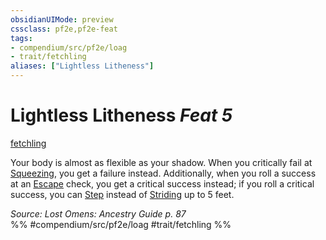 ```yaml
---
obsidianUIMode: preview
cssclass: pf2e,pf2e-feat
tags:
- compendium/src/pf2e/loag
- trait/fetchling
aliases: ["Lightless Litheness"]
---
```

# Lightless Litheness  *Feat 5*  
[fetchling](fetchling-b2.md "Fetchling Ancestry & Heritage Trait")  


Your body is almost as flexible as your shadow. When you critically fail at [Squeezing](squeeze.md), you get a failure instead. Additionally, when you roll a success at an [Escape](escape.md) check, you get a critical success instead; if you roll a critical success, you can [Step](step.md) instead of [Striding](stride.md) up to 5 feet.

*Source: Lost Omens: Ancestry Guide p. 87*  
%% #compendium/src/pf2e/loag #trait/fetchling %%